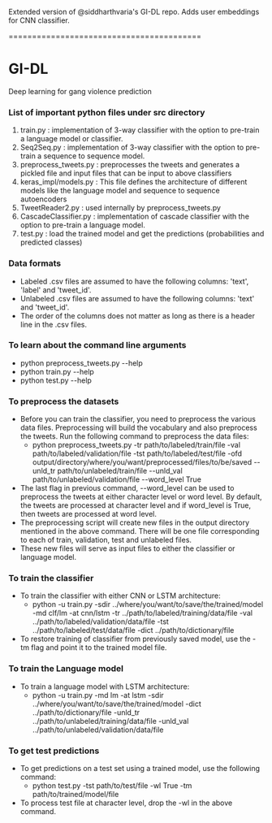Extended version of @siddharthvaria's GI-DL repo. Adds user embeddings for CNN classifier.

=========================================
# GI-DL
Deep learning for gang violence prediction

### List of important python files under src directory

1. train.py : implementation of 3-way classifier with the option to pre-train a language model or classifier.
2. Seq2Seq.py : implementation of 3-way classifier with the option to pre-train a sequence to sequence model.
3. preprocess_tweets.py : preprocesses the tweets and generates a pickled file and input files that can be input to above classifiers
4. keras_impl/models.py : This file defines the architecture of different models like the language model and sequence to sequence autoencoders
5. TweetReader2.py : used internally by preprocess_tweets.py
6. CascadeClassifier.py : implementation of cascade classifier with the option to pre-train a language model.
7. test.py : load the trained model and get the predictions (probabilities and predicted classes)

### Data formats
* Labeled .csv files are assumed to have the following columns: 'text', 'label' and 'tweet_id'.
* Unlabeled .csv files are assumed to have the following columns: 'text' and 'tweet_id'.
* The order of the columns does not matter as long as there is a header line in the .csv files.

### To learn about the command line arguments
* python preprocess_tweets.py --help
* python train.py --help
* python test.py --help

### To preprocess the datasets
* Before you can train the classifier, you need to preprocess the various data files. Preprocessing will build the vocabulary and also preprocess the tweets. Run the following command to preprocess the data files:
    * python preprocess_tweets.py -tr path/to/labeled/train/file -val path/to/labeled/validation/file -tst path/to/labeled/test/file -ofd output/directory/where/you/want/preprocessed/files/to/be/saved --unld_tr path/to/unlabeled/train/file --unld_val path/to/unlabeled/validation/file --word_level True
* The last flag in previous command, --word_level can be used to preprocess the tweets at either character level or word level. By default, the tweets are processed at character level and if word_level is True, then tweets are processed at word level.
* The preprocessing script will create new files in the output directory mentioned in the above command. There will be one file corresponding to each of train, validation, test and unlabeled files.
* These new files will serve as input files to either the classifier or language model.

### To train the classifier
* To train the classifier with either CNN or LSTM architecture:
    * python -u train.py -sdir ../where/you/want/to/save/the/trained/model -md clf/lm -at cnn/lstm -tr ../path/to/labeled/training/data/file -val ../path/to/labeled/validation/data/file -tst ../path/to/labeled/test/data/file -dict ../path/to/dictionary/file
* To restore training of classifier from previously saved model, use the -tm flag and point it to the trained model file.

### To train the Language model
* To train a language model with LSTM architecture:
    * python -u train.py -md lm -at lstm -sdir ../where/you/want/to/save/the/trained/model -dict ../path/to/dictionary/file -unld_tr ../path/to/unlabeled/training/data/file -unld_val ../path/to/unlabeled/validation/data/file

### To get test predictions
* To get predictions on a test set using a trained model, use the following command:
    * python test.py -tst path/to/test/file -wl True -tm path/to/trained/model/file
* To process test file at character level, drop the -wl in the above command.

